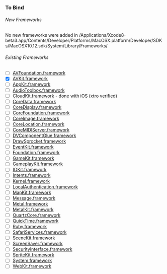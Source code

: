 ### To Bind
###### New Frameworks
No new frameworks were added in /Applications/Xcode8-beta3.app/Contents/Developer/Platforms/MacOSX.platform/Developer/SDKs/MacOSX10.12.sdk/System/Library/Frameworks/

###### Existing Frameworks
- [ ] [AVFoundation.framework](https://github.com/xamarin/xamarin-macios/wiki/AVFoundation-macOS-Beta3)
- [x] [AVKit.framework](https://github.com/xamarin/xamarin-macios/wiki/AVKit-macOS-Beta3)
- [ ] [AppKit.framework](https://github.com/xamarin/xamarin-macios/wiki/AppKit-macOS-Beta3)
- [ ] [AudioToolbox.framework](https://github.com/xamarin/xamarin-macios/wiki/AudioToolbox-macOS-Beta3)
- [ ] [CloudKit.framework](https://github.com/xamarin/xamarin-macios/wiki/CloudKit-macOS-Beta3) - done with iOS (xtro verified)
- [ ] [CoreData.framework](https://github.com/xamarin/xamarin-macios/wiki/CoreData-macOS-Beta3)
- [ ] [CoreDisplay.framework](https://github.com/xamarin/xamarin-macios/wiki/CoreDisplay-macOS-Beta3)
- [ ] [CoreFoundation.framework](https://github.com/xamarin/xamarin-macios/wiki/CoreFoundation-macOS-Beta3)
- [ ] [CoreImage.framework](https://github.com/xamarin/xamarin-macios/wiki/CoreImage-macOS-Beta3)
- [ ] [CoreLocation.framework](https://github.com/xamarin/xamarin-macios/wiki/CoreLocation-macOS-Beta3)
- [ ] [CoreMIDIServer.framework](https://github.com/xamarin/xamarin-macios/wiki/CoreMIDIServer-macOS-Beta3)
- [ ] [DVComponentGlue.framework](https://github.com/xamarin/xamarin-macios/wiki/DVComponentGlue-macOS-Beta3)
- [ ] [DrawSprocket.framework](https://github.com/xamarin/xamarin-macios/wiki/DrawSprocket-macOS-Beta3)
- [ ] [EventKit.framework](https://github.com/xamarin/xamarin-macios/wiki/EventKit-macOS-Beta3)
- [ ] [Foundation.framework](https://github.com/xamarin/xamarin-macios/wiki/Foundation-macOS-Beta3)
- [ ] [GameKit.framework](https://github.com/xamarin/xamarin-macios/wiki/GameKit-macOS-Beta3)
- [ ] [GameplayKit.framework](https://github.com/xamarin/xamarin-macios/wiki/GameplayKit-macOS-Beta3)
- [ ] [IOKit.framework](https://github.com/xamarin/xamarin-macios/wiki/IOKit-macOS-Beta3)
- [ ] [Intents.framework](https://github.com/xamarin/xamarin-macios/wiki/Intents-macOS-Beta3)
- [ ] [Kernel.framework](https://github.com/xamarin/xamarin-macios/wiki/Kernel-macOS-Beta3)
- [ ] [LocalAuthentication.framework](https://github.com/xamarin/xamarin-macios/wiki/LocalAuthentication-macOS-Beta3)
- [ ] [MapKit.framework](https://github.com/xamarin/xamarin-macios/wiki/MapKit-macOS-Beta3)
- [ ] [Message.framework](https://github.com/xamarin/xamarin-macios/wiki/Message-macOS-Beta3)
- [ ] [Metal.framework](https://github.com/xamarin/xamarin-macios/wiki/Metal-macOS-Beta3)
- [ ] [MetalKit.framework](https://github.com/xamarin/xamarin-macios/wiki/MetalKit-macOS-Beta3)
- [ ] [QuartzCore.framework](https://github.com/xamarin/xamarin-macios/wiki/QuartzCore-macOS-Beta3)
- [ ] [QuickTime.framework](https://github.com/xamarin/xamarin-macios/wiki/QuickTime-macOS-Beta3)
- [ ] [Ruby.framework](https://github.com/xamarin/xamarin-macios/wiki/Ruby-macOS-Beta3)
- [ ] [SafariServices.framework](https://github.com/xamarin/xamarin-macios/wiki/SafariServices-macOS-Beta3)
- [ ] [SceneKit.framework](https://github.com/xamarin/xamarin-macios/wiki/SceneKit-macOS-Beta3)
- [ ] [ScreenSaver.framework](https://github.com/xamarin/xamarin-macios/wiki/ScreenSaver-macOS-Beta3)
- [ ] [SecurityInterface.framework](https://github.com/xamarin/xamarin-macios/wiki/SecurityInterface-macOS-Beta3)
- [ ] [SpriteKit.framework](https://github.com/xamarin/xamarin-macios/wiki/SpriteKit-macOS-Beta3)
- [ ] [System.framework](https://github.com/xamarin/xamarin-macios/wiki/System-macOS-Beta3)
- [ ] [WebKit.framework](https://github.com/xamarin/xamarin-macios/wiki/WebKit-macOS-Beta3)
